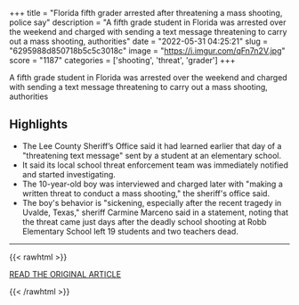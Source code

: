 +++
title = "Florida fifth grader arrested after threatening a mass shooting, police say"
description = "A fifth grade student in Florida was arrested over the weekend and charged with sending a text message threatening to carry out a mass shooting, authorities"
date = "2022-05-31 04:25:21"
slug = "6295988d850718b5c5c3018c"
image = "https://i.imgur.com/qFn7n2V.jpg"
score = "1187"
categories = ['shooting', 'threat', 'grader']
+++

A fifth grade student in Florida was arrested over the weekend and charged with sending a text message threatening to carry out a mass shooting, authorities

## Highlights

- The Lee County Sheriff’s Office said it had learned earlier that day of a "threatening text message" sent by a student at an elementary school.
- It said its local school threat enforcement team was immediately notified and started investigating.
- The 10-year-old boy was interviewed and charged later with "making a written threat to conduct a mass shooting," the sheriff's office said.
- The boy's behavior is "sickening, especially after the recent tragedy in Uvalde, Texas," sheriff Carmine Marceno said in a statement, noting that the threat came just days after the deadly school shooting at Robb Elementary School left 19 students and two teachers dead.

---

{{< rawhtml >}}
  <p class="article-category">
    <a target="_blank" href="https://www.nbcnews.com/news/us-news/florida-fifth-grader-arrested-threatening-mass-shooting-police-say-rcna31085">READ THE ORIGINAL ARTICLE</a>
  </p>
{{< /rawhtml >}}
